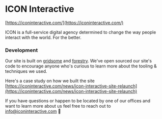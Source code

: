 # ICON Interactive

[https://iconinteractive.com/](https://iconinteractive.com/)

ICON is a full-service digital agency determined to change the way people interact with the world. For the better.

### Development

Our site is built on [gridsome](https://gridsome.org/) and [forestry](https://forestry.io/). We've open sourced our site's code to encourage anyone who's curious to learn more about the tooling & techniques we used.

Here's a case study on how we built the site [https://iconinteractive.com/news/icon-interactive-site-relaunch](https://iconinteractive.com/news/icon-interactive-site-relaunch)

If you have questions or happen to be located by one of our offices and want to learn more about us feel free to reach out to <info@iconinteractive.com> 🙂
